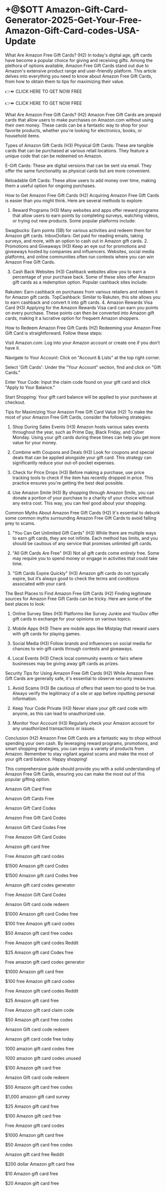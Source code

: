 # +@$OTT Amazon-Gift-Card-Generator-2025-Get-Your-Free-Amazon-Gift-Card-codes-USA-Update
What Are Amazon Free Gift Cards? (H2)
In today's digital age, gift cards have become a popular choice for giving and receiving gifts. Among the plethora of options available, Amazon Free Gift Cards stand out due to Amazon's extensive product range and user-friendly platform. This article delves into everything you need to know about Amazon Free Gift Cards, from how to obtain them to tips for maximizing their value.

👉⏩ CLICK HERE TO GET NOW FREE

👉⏩ CLICK HERE TO GET NOW FREE

What Are Amazon Free Gift Cards? (H2)
Amazon Free Gift Cards are prepaid cards that allow users to make purchases on Amazon.com without using their own money. These cards can be a fantastic way to shop for your favorite products, whether you're looking for electronics, books, or household items.

Types of Amazon Gift Cards (H3)
Physical Gift Cards: These are tangible cards that can be purchased at various retail locations. They feature a unique code that can be redeemed on Amazon.

E-Gift Cards: These are digital versions that can be sent via email. They offer the same functionality as physical cards but are more convenient.

Reloadable Gift Cards: These allow users to add money over time, making them a useful option for ongoing purchases.

How to Get Amazon Free Gift Cards (H2)
Acquiring Amazon Free Gift Cards is easier than you might think. Here are several methods to explore:

1. Reward Programs (H3)
Many websites and apps offer reward programs that allow users to earn points by completing surveys, watching videos, or trying out new products. Some popular platforms include:

Swagbucks: Earn points (SB) for various activities and redeem them for Amazon gift cards.
InboxDollars: Get paid for reading emails, taking surveys, and more, with an option to cash out in Amazon gift cards.
2. Promotions and Giveaways (H3)
Keep an eye out for promotions and giveaways hosted by companies and influencers. Websites, social media platforms, and online communities often run contests where you can win Amazon Free Gift Cards.

3. Cash Back Websites (H3)
Cashback websites allow you to earn a percentage of your purchase back. Some of these sites offer Amazon gift cards as a redemption option. Popular cashback sites include:

Rakuten: Earn cashback on purchases from various retailers and redeem it for Amazon gift cards.
TopCashback: Similar to Rakuten, this site allows you to earn cashback and convert it into gift cards.
4. Amazon Rewards Visa Card (H3)
Applying for the Amazon Rewards Visa card can earn you points on every purchase. These points can then be converted into Amazon gift cards, making it a lucrative option for frequent Amazon shoppers.

How to Redeem Amazon Free Gift Cards (H2)
Redeeming your Amazon Free Gift Card is straightforward. Follow these steps:

Visit Amazon.com: Log into your Amazon account or create one if you don’t have it.

Navigate to Your Account: Click on "Account & Lists" at the top right corner.

Select 'Gift Cards': Under the "Your Account" section, find and click on "Gift Cards."

Enter Your Code: Input the claim code found on your gift card and click "Apply to Your Balance."

Start Shopping: Your gift card balance will be applied to your purchases at checkout.

Tips for Maximizing Your Amazon Free Gift Card Value (H2)
To make the most of your Amazon Free Gift Cards, consider the following strategies:

1. Shop During Sales Events (H3)
Amazon hosts various sales events throughout the year, such as Prime Day, Black Friday, and Cyber Monday. Using your gift cards during these times can help you get more value for your money.

2. Combine with Coupons and Deals (H3)
Look for coupons and special deals that can be applied alongside your gift card. This strategy can significantly reduce your out-of-pocket expenses.

3. Check for Price Drops (H3)
Before making a purchase, use price tracking tools to check if the item has recently dropped in price. This practice ensures you're getting the best deal possible.

4. Use Amazon Smile (H3)
By shopping through Amazon Smile, you can donate a portion of your purchase to a charity of your choice without any extra cost. This way, you can feel good about your shopping.

Common Myths About Amazon Free Gift Cards (H2)
It's essential to debunk some common myths surrounding Amazon Free Gift Cards to avoid falling prey to scams.

1. "You Can Get Unlimited Gift Cards" (H3)
While there are multiple ways to earn gift cards, they are not infinite. Each method has limits, and you should be cautious of any service that promises unlimited gift cards.

2. "All Gift Cards Are Free" (H3)
Not all gift cards come entirely free. Some may require you to spend money or engage in activities that could take time.

3. "Gift Cards Expire Quickly" (H3)
Amazon gift cards do not typically expire, but it’s always good to check the terms and conditions associated with your card.

The Best Places to Find Amazon Free Gift Cards (H2)
Finding legitimate sources for Amazon Free Gift Cards can be tricky. Here are some of the best places to look:

1. Online Survey Sites (H3)
Platforms like Survey Junkie and YouGov offer gift cards in exchange for your opinions on various topics.

2. Mobile Apps (H3)
There are mobile apps like Mistplay that reward users with gift cards for playing games.

3. Social Media (H3)
Follow brands and influencers on social media for chances to win gift cards through contests and giveaways.

4. Local Events (H3)
Check local community events or fairs where businesses may be giving away gift cards as prizes.

Security Tips for Using Amazon Free Gift Cards (H2)
While Amazon Free Gift Cards are generally safe, it's essential to observe security measures:

1. Avoid Scams (H3)
Be cautious of offers that seem too good to be true. Always verify the legitimacy of a site or app before inputting personal information.

2. Keep Your Code Private (H3)
Never share your gift card code with anyone, as this can lead to unauthorized use.

3. Monitor Your Account (H3)
Regularly check your Amazon account for any unauthorized transactions or issues.

Conclusion (H2)
Amazon Free Gift Cards are a fantastic way to shop without spending your own cash. By leveraging reward programs, promotions, and smart shopping strategies, you can enjoy a variety of products from Amazon. Remember to stay vigilant against scams and make the most of your gift card balance. Happy shopping!

This comprehensive guide should provide you with a solid understanding of Amazon Free Gift Cards, ensuring you can make the most out of this popular gifting option.

Amazon Gift Card Free

Amazon Gift Cards Free

Amazon Gift Card Codes

Amazon Free Gift Card Codes

Amazon Gift Card Codes Free

Free Amazon Gift Card Codes

Amazon gift card free

Free Amazon gift card codes

$1500 Amazon gift card Codes

$1500 Amazon gift card Codes free

Amazon gift card codes generator

Free Amazon Gift Card Codes

Amazon Gift card code redeem

$1000 Amazon gift card Codes free

$100 free Amazon gift card codes

$50 Amazon gift card free codes

Free Amazon gift card codes Reddit

$25 Amazon gift card Codes free

Free amazon gift card codes generator

$1000 Amazon gift card free

$100 free Amazon gift card codes

Free Amazon gift card codes Reddit

$25 Amazon gift card free

Free Amazon gift card claim code

$50 Amazon gift card free codes

Amazon Gift card code redeem

Amazon gift card code free today

1000 amazon gift card codes free

1000 amazon gift card codes unused

$100 Amazon gift card free

Amazon Gift card code redeem

$50 Amazon gift card free codes

$1,000 amazon gift card survey

$25 Amazon gift card free

$100 Amazon gift card free

Free Amazon gift card codes

$1000 Amazon gift card free

$50 Amazon gift card free codes

Amazon gift card free Reddit

$200 dollar Amazon gift card free

$10 Amazon gift card free

$20 Amazon gift card free
